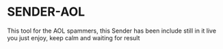 # SENDER-AOL
This tool for the AOL spammers, this Sender has been include still in it live you just enjoy, keep calm and waiting for result
